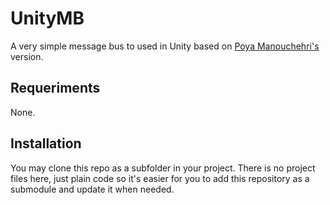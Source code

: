 UnityMB
============

A very simple message bus to used in Unity based on [Poya Manouchehri's](https://startupfreakgame.com/2016/02/17/a-simple-message-bus-in-unity/) version.

## Requeriments

None.

## Installation

You may clone this repo as a subfolder in your project. There is no project files here, just plain code so it's easier for you to add this repository as a submodule and update it when needed.

